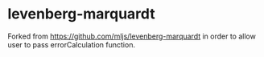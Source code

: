 # levenberg-marquardt

Forked from https://github.com/mljs/levenberg-marquardt in order to allow user to pass errorCalculation function.
